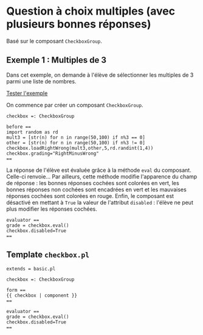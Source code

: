 # Question à choix multiples (avec plusieurs bonnes réponses)

Basé sur le composant `CheckboxGroup`.

## Exemple 1 : Multiples de 3

Dans cet exemple, on demande à l'élève de sélectionner les multiples de 3 parmi une liste de nombres.

[Tester l'exemple](https://pl.u-pem.fr/filebrowser/demo/6926/)

On commence par créer un composant `CheckboxGroup`.

~~~
checkbox =: CheckboxGroup
~~~


~~~
before ==
import random as rd
mult3 = [str(n) for n in range(50,100) if n%3 == 0]
other = [str(n) for n in range(50,100) if n%3 != 0]
checkbox.loadRightWrong(mult3,other,5,rd.randint(1,4))
checkbox.grading="RightMinusWrong"
==
~~~



La réponse de l'élève est évaluée grâce à la méthode `eval` du composant. Celle-ci renvoie... Par ailleurs, cette méthode modifie l'apparence du champ de réponse : les bonnes réponses cochées sont colorées en vert, les bonnes réponses non cochées sont encadrées en vert et les mauvaises réponses cochées sont colorées en rouge. Enfin, le composant est désactivé en mettant à `True` la valeur de l'attribut `disabled` : l'élève ne peut plus modifier les réponses cochées.

~~~
evaluator ==
grade = checkbox.eval()
checkbox.disabled=True
==
~~~

## Template `checkbox.pl`

~~~
extends = basic.pl

checkbox =: CheckboxGroup

form ==
{{ checkbox | component }}
==

evaluator ==
grade = checkbox.eval()
checkbox.disabled=True
==
~~~
